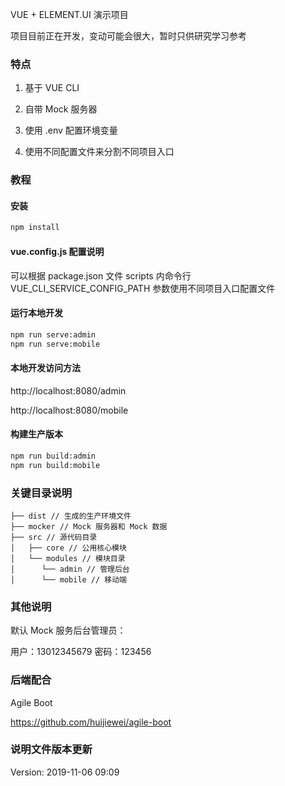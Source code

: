 VUE + ELEMENT.UI 演示项目

项目目前正在开发，变动可能会很大，暂时只供研究学习参考

### 特点

1. 基于 VUE CLI

2. 自带 Mock 服务器

3. 使用 .env 配置环境变量

4. 使用不同配置文件来分割不同项目入口

### 教程

#### 安装

```bash
npm install
```

#### vue.config.js 配置说明
可以根据 package.json 文件 scripts 内命令行 VUE_CLI_SERVICE_CONFIG_PATH 参数使用不同项目入口配置文件


#### 运行本地开发

```bash
npm run serve:admin
npm run serve:mobile
```

#### 本地开发访问方法
http://localhost:8080/admin

http://localhost:8080/mobile

#### 构建生产版本

```bash
npm run build:admin
npm run build:mobile
```

### 关键目录说明
```
├── dist // 生成的生产环境文件
├── mocker // Mock 服务器和 Mock 数据
├── src // 源代码目录
│   ├── core // 公用核心模块
│   └── modules // 模块目录
│      └── admin // 管理后台
│      └── mobile // 移动端
```

### 其他说明

默认 Mock 服务后台管理员：

用户：13012345679
密码：123456

### 后端配合
Agile Boot

https://github.com/huijiewei/agile-boot

### 说明文件版本更新

Version: 2019-11-06 09:09
